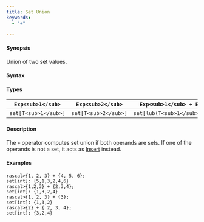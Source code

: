 ```yaml
---
title: Set Union
keywords:
  - "+"

---
```


#### Synopsis

Union of two set values.

#### Syntax

#### Types

| `Exp<sub>1</sub>`    |  `Exp<sub>2</sub>`    | `Exp<sub>1</sub> + Exp<sub>2</sub>`       |
| --- | --- | --- |
| `set[T<sub>1</sub>]` |  `set[T<sub>2</sub>]` | `set[lub(T<sub>1</sub>,T<sub>2</sub>)]`   |


#### Description

The `+` operator computes set union if both operands are sets. If one of the operands is not a set, it acts as [Insert](/Rascal/Expressions/Values/Set/Insert) instead.

#### Examples


```rascal-shell
rascal>{1, 2, 3} + {4, 5, 6};
set[int]: {5,1,3,2,4,6}
rascal>{1,2,3} + {2,3,4};
set[int]: {1,3,2,4}
rascal>{1, 2, 3} + {3};
set[int]: {1,3,2}
rascal>{2} + { 2, 3, 4};
set[int]: {3,2,4}
```


